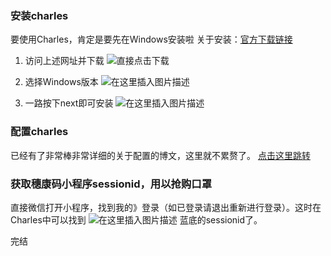 ﻿
### 安装charles
要使用Charles，肯定是要先在Windows安装啦
关于安装：[官方下载链接](https://www.charlesproxy.com/)

 1. 访问上述网址并下载
![直接点击下载](https://img-blog.csdnimg.cn/20200211174704964.png?x-oss-process=image/watermark,type_ZmFuZ3poZW5naGVpdGk,shadow_10,text_aHR0cHM6Ly9ibG9nLmNzZG4ubmV0L3dlaXhpbl80Mjk5ODcwNw==,size_16,color_FFFFFF,t_70)

 2. 选择Windows版本
![在这里插入图片描述](https://img-blog.csdnimg.cn/20200211174959756.png?x-oss-process=image/watermark,type_ZmFuZ3poZW5naGVpdGk,shadow_10,text_aHR0cHM6Ly9ibG9nLmNzZG4ubmV0L3dlaXhpbl80Mjk5ODcwNw==,size_16,color_FFFFFF,t_70)
 3. 一路按下next即可安装
![在这里插入图片描述](https://img-blog.csdnimg.cn/20200211175222476.png?x-oss-process=image/watermark,type_ZmFuZ3poZW5naGVpdGk,shadow_10,text_aHR0cHM6Ly9ibG9nLmNzZG4ubmV0L3dlaXhpbl80Mjk5ODcwNw==,size_16,color_FFFFFF,t_70)
### 配置charles
已经有了非常棒非常详细的关于配置的博文，这里就不累赘了。
[点击这里跳转](https://www.cnblogs.com/htybky/p/11567482.html)

### 获取穗康码小程序sessionid，用以抢购口罩
直接微信打开小程序，找到我的》登录（如已登录请退出重新进行登录）。这时在Charles中可以找到
![在这里插入图片描述](https://img-blog.csdnimg.cn/20200211182316138.jpg?x-oss-process=image/watermark,type_ZmFuZ3poZW5naGVpdGk,shadow_10,text_aHR0cHM6Ly9ibG9nLmNzZG4ubmV0L3dlaXhpbl80Mjk5ODcwNw==,size_16,color_FFFFFF,t_70)
蓝底的sessionid了。

完结
